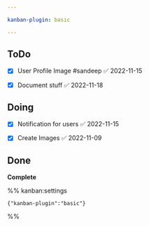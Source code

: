 ```yaml
---

kanban-plugin: basic

---
```


## ToDo

- [x] User Profile Image #sandeep ✅ 2022-11-15
- [x] Document stuff ✅ 2022-11-18


## Doing

- [x] Notification for users ✅ 2022-11-15
- [x] Create Images ✅ 2022-11-09


## Done

**Complete**




%% kanban:settings
```
{"kanban-plugin":"basic"}
```
%%
